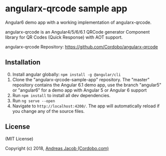 # angularx-qrcode sample app
Angular6 demo app with a working implementation of angularx-qrcode.

angularx-qrcode is an Angular4/5/6/6.1 QRCode generator Component library for QR Codes (Quick Response) with AOT support.

angularx-qrcode Repository: https://github.com/Cordobo/angularx-qrcode

## Installation

0. Install angular globally: `npm install -g @angular/cli`
1. Clone the "angularx-qrcode-sample-app" repository. The "master" repository contains the Angular 6.1 demo app,
use the branch "angular5" or "angular6" for a demo app with Angular 5 or Angular 6 support
2. Run `npm install` to install all dev dependencies.
3. Run `ng serve --open`
4. Navigate to `http://localhost:4200/`. The app will automatically reload if you change any of the source files.

## License
(MIT License)

Copyright (c) 2018, [Andreas Jacob (Cordobo.com)](http://cordobo.com/)